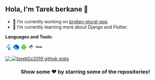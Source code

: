 
## Hola, I'm Tarek berkane 👋

- 🔭 I’m currently working on [broken-plural-app](https://github.com/tarekDZ2019/broken-plural-app).
- 🌱 I’m currently learning more about Django and Flutter.



**Languages and Tools:**  

<code><img height="20" src="https://raw.githubusercontent.com/github/explore/80688e429a7d4ef2fca1e82350fe8e3517d3494d/topics/flutter/flutter.png"></code>
<code><img height="20" src="https://raw.githubusercontent.com/github/explore/80688e429a7d4ef2fca1e82350fe8e3517d3494d/topics/dart/dart.png"></code>
<code><img height="20" src="https://raw.githubusercontent.com/github/explore/80688e429a7d4ef2fca1e82350fe8e3517d3494d/topics/android/android.png"></code>
<code><img height="20" src="https://raw.githubusercontent.com/github/explore/80688e429a7d4ef2fca1e82350fe8e3517d3494d/topics/python/python.png"></code> 
<code><img height="20" src="https://raw.githubusercontent.com/github/explore/80688e429a7d4ef2fca1e82350fe8e3517d3494d/topics/django/django.png"></code>  


<a href="https://github.com/tarekDz2019">
  <img align="center" src="https://github-readme-stats.vercel.app/api/top-langs/?username=tarekDz2019&theme=light&hide_langs_below=1" />
</a>
<a href="https://github.com/tarekDz2019">
 <img align="center" src="https://github-readme-stats.vercel.app/api?username=tarekDz2019&show_icons=true&theme=light&line_height=27" alt="tarekDz2019 github stats"/>
</a>


<div align="center">

### Show some ❤️ by starring some of the repositories!

</div>

